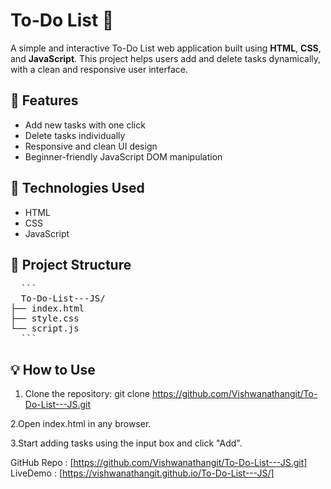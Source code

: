 # To-Do List 📝

A simple and interactive To-Do List web application built using **HTML**, **CSS**, and **JavaScript**. This project helps users add and delete tasks dynamically, with a clean and responsive user interface.

## 🔧 Features

- Add new tasks with one click
- Delete tasks individually
- Responsive and clean UI design
- Beginner-friendly JavaScript DOM manipulation

## 🚀 Technologies Used

- HTML
- CSS
- JavaScript

## 📁 Project Structure

<pre>
  ```
  To-Do-List---JS/
├── index.html
├── style.css
└── script.js
  ```
</pre>


## 💡 How to Use

1. Clone the repository:
   git clone https://github.com/Vishwanathangit/To-Do-List---JS.git
   
2.Open index.html in any browser.

3.Start adding tasks using the input box and click "Add".

GitHub Repo : [https://github.com/Vishwanathangit/To-Do-List---JS.git]
LiveDemo : [https://vishwanathangit.github.io/To-Do-List---JS/]
